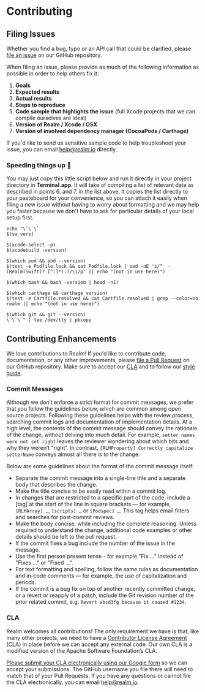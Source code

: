 # Contributing

## Filing Issues

Whether you find a bug, typo or an API call that could be clarified, please [file an issue](https://github.com/realm/realm-cocoa/issues) on our GitHub repository.

When filing an issue, please provide as much of the following information as possible in order to help others fix it:

1. **Goals**
2. **Expected results**
3. **Actual results**
4. **Steps to reproduce**
5. **Code sample that highlights the issue** (full Xcode projects that we can compile ourselves are ideal)
6. **Version of Realm / Xcode / OSX**
7. **Version of involved dependency manager (CocoaPods / Carthage)**

If you'd like to send us sensitive sample code to help troubleshoot your issue, you can email <help@realm.io> directly.

### Speeding things up :runner:

You may just copy this little script below and run it directly in your project directory in **Terminal.app**. It will take of compiling a list of relevant data as described in points 6. and 7. in the list above. It copies the list directly to your pasteboard for your convenience, so you can attach it easily when filing a new issue without having to worry about formatting and we may help you faster because we don't have to ask for particular details of your local setup first.

```shell
echo "\`\`\`
$(sw_vers)

$(xcode-select -p)
$(xcodebuild -version)

$(which pod && pod --version)
$(test -e Podfile.lock && cat Podfile.lock | sed -nE 's/^  - (Realm(Swift)? [^:]*):?/\1/p' || echo "(not in use here)")

$(which bash && bash -version | head -n1)

$(which carthage && carthage version)
$(test -e Cartfile.resolved && cat Cartfile.resolved | grep --color=no realm || echo "(not in use here)")

$(which git && git --version)
\`\`\`" | tee /dev/tty | pbcopy
```

## Contributing Enhancements

We love contributions to Realm! If you'd like to contribute code, documentation, or any other improvements, please [file a Pull Request](https://github.com/realm/realm-cocoa/pulls) on our GitHub repository. Make sure to accept our [CLA](#CLA) and to follow our [style guide](https://github.com/realm/realm-cocoa/wiki/Objective-C-Style-Guide).

### Commit Messages

Although we don’t enforce a strict format for commit messages, we prefer that you follow the guidelines below, which are common among open source projects. Following these guidelines helps with the review process, searching commit logs and documentation of implementation details. At a high level, the contents of the commit message should convey the rationale of the change, without delving into much detail. For example, `setter names were not set right` leaves the reviewer wondering about which bits and why they weren’t “right”. In contrast, `[RLMProperty] Correctly capitalize setterName` conveys almost all there is to the change.

Below are some guidelines about the format of the commit message itself:

* Separate the commit message into a single-line title and a separate body that describes the change.
* Make the title concise to be easily read within a commit log.
* In changes that are restricted to a specific part of the code, include a [tag] at the start of the line in square brackets — for example, `[RLMArray] …`, `[scripts] …` or  `[Podspec] …`. This tag helps email filters and searches for post-commit reviews.
* Make the body concise, while including the complete reasoning. Unless required to understand the change, additional code examples or other details should be left to the pull request.
* If the commit fixes a bug include the number of the issue in the message.
* Use the first person present tense - for example "Fix …" instead of "Fixes …" or "Fixed …".
* For text formatting and spelling, follow the same rules as documentation and in-code comments — for example, the use of capitalization and periods.
* If the commit is a bug fix on top of another recently committed change, or a revert or reapply of a patch, include the Git revision number of the prior related commit, e.g. `Revert abcd3fg because it caused #1234`.

### CLA

Realm welcomes all contributions! The only requirement we have is that, like many other projects, we need to have a [Contributor License Agreement](https://en.wikipedia.org/wiki/Contributor_License_Agreement) (CLA) in place before we can accept any external code. Our own CLA is a modified version of the Apache Software Foundation’s CLA.

[Please submit your CLA electronically using our Google form](https://docs.google.com/forms/d/1bVp-Wp5nmNFz9Nx-ngTmYBVWVdwTyKj4T0WtfVm0Ozs/viewform?fbzx=4154977190905366979) so we can accept your submissions. The GitHub username you file there will need to match that of your Pull Requests. If you have any questions or cannot file the CLA electronically, you can email <help@realm.io>.
